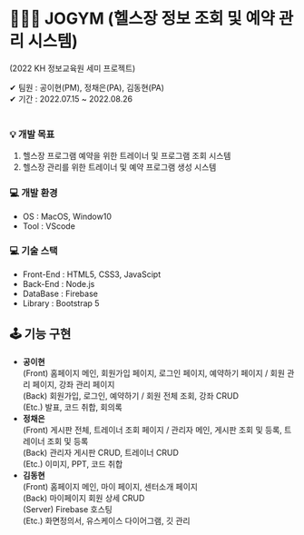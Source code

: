# 🤸🏻‍♀️ JOGYM (헬스장 정보 조회 및 예약 관리 시스템)
(2022 KH 정보교육원 세미 프로젝트)

✔ 팀원 : 공이현(PM), 정채은(PA), 김동현(PA)
<br />
✔ 기간 : 2022.07.15 ~ 2022.08.26
<br />
<br />

### 💡 개발 목표
  1. 헬스장 프로그램 예약을 위한 트레이너 및 프로그램 조회 시스템
  2. 헬스장 관리를 위한 트레이너 및 예약 프로그램 생성 시스템

### 💻 개발 환경
  * OS : MacOS, Window10
  * Tool : VScode

### 💻 기술 스택
  * Front-End : HTML5, CSS3, JavaScipt
  * Back-End : Node.js
  * DataBase : Firebase
  * Library : Bootstrap 5

## 🕹 기능 구현
  * <b>공이현</b><br />
    (Front) 홈페이지 메인, 회원가입 페이지, 로그인 페이지, 예약하기 페이지 / 회원 관리 페이지, 강좌 관리 페이지<br />
    (Back) 회원가입, 로그인, 예약하기 / 회원 전체 조회, 강좌 CRUD<br />
    (Etc.) 발표, 코드 취합, 회의록<br />
  * <b>정채은</b><br />
    (Front) 게시판 전체, 트레이너 조회 페이지 / 관리자 메인, 게시판 조회 및 등록, 트레이너 조회 및 등록<br />
    (Back) 관리자 게시판 CRUD, 트레이너 CRUD<br />
    (Etc.) 이미지, PPT, 코드 취합<br />
  * <b>김동현</b><br />
    (Front) 홈페이지 메인, 마이 페이지, 센터소개 페이지<br />
    (Back) 마이페이지 회원 상세 CRUD<br />
    (Server) Firebase 호스팅<br />
    (Etc.) 화면정의서, 유스케이스 다이어그램, 깃 관리<br />
